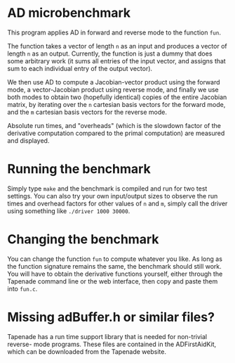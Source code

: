 # AD microbenchmark

This program applies AD in forward and reverse mode to the function `fun`.

The function takes a vector of length `n` as an input and produces a vector of
length `n` as an output. Currently, the function is just a dummy that does some
arbitrary work (it sums all entries of the input vector, and assigns that sum
to each individual entry of the output vector).

We then use AD to compute a Jacobian-vector product using the forward mode, a
vector-Jacobian product using reverse mode, and finally we use both modes to
obtain two (hopefully identical) copies of the entire Jacobian matrix, by
iterating over the `n` cartesian basis vectors for the forward mode, and the
`m` cartesian basis vectors for the reverse mode.

Absolute run times, and "overheads" (which is the slowdown factor of the
derivative computation compared to the primal computation) are measured and
displayed.

# Running the benchmark

Simply type `make` and the benchmark is compiled and run for two test settings.
You can also try your own input/output sizes to observe the run times and
overhead factors for other values of `n` and `m`, simply call the driver using
something like `./driver 1000 30000`.

# Changing the benchmark

You can change the function `fun` to compute whatever you like. As long as the
function signature remains the same, the benchmark should still work.  You will
have to obtain the derivative functions yourself, either through the Tapenade
command line or the web interface, then copy and paste them into `fun.c`.

# Missing adBuffer.h or similar files?

Tapenade has a run time support library that is needed for non-trivial reverse-
mode programs. These files are contained in the ADFirstAidKit, which can be
downloaded from the Tapenade website.
